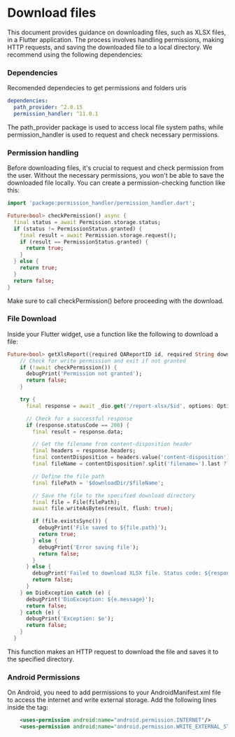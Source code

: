 # Download files

This document provides guidance on downloading files, such as XLSX files, in a
Flutter application. The process involves handling permissions, making HTTP
requests, and saving the downloaded file to a local directory. We recommend
using the following dependencies:

### Dependencies

Recomended dependecies to get permissions and folders uris

```yaml
dependencies:
  path_provider: ^2.0.15
  permission_handler: ^11.0.1
```

The path_provider package is used to access local file system paths, while
permission_handler is used to request and check necessary permissions.

### Permission handling

Before downloading files, it's crucial to request and check permission from the
user. Without the necessary permissions, you won't be able to save the
downloaded file locally. You can create a permission-checking function like
this:


```dart
import 'package:permission_handler/permission_handler.dart';

Future<bool> checkPermission() async {
  final status = await Permission.storage.status;
  if (status != PermissionStatus.granted) {
    final result = await Permission.storage.request();
    if (result == PermissionStatus.granted) {
      return true;
    }
  } else {
    return true;
  }
  return false;
}
```

Make sure to call checkPermission() before proceeding with the download.

### File Download

Inside your Flutter widget, use a function like the following to download a file:


```dart
Future<bool> getXlsReport({required QAReportID id, required String downloadDir}) async {
    // Check for write permission and exit if not granted
    if (!await checkPermission()) {
      debugPrint('Permission not granted');
      return false;
    }

    try {
      final response = await _dio.get('/report-xlsx/$id', options: Options(responseType: ResponseType.bytes));

      // Check for a successful response
      if (response.statusCode == 200) {
        final result = response.data;

        // Get the filename from content-disposition header
        final headers = response.headers;
        final contentDisposition = headers.value('content-disposition');
        final fileName = contentDisposition?.split('filename=').last ?? 'report.xlsx';

        // Define the file path
        final filePath = '$downloadDir/$fileName';

        // Save the file to the specified download directory
        final file = File(filePath);
        await file.writeAsBytes(result, flush: true);

        if (file.existsSync()) {
          debugPrint('File saved to ${file.path}');
          return true;
        } else {
          debugPrint('Error saving file');
          return false;
        }
      } else {
        debugPrint('Failed to download XLSX file. Status code: ${response.statusCode}');
        return false;
      }
    } on DioException catch (e) {
      debugPrint('DioException: ${e.message}');
      return false;
    } catch (e) {
      debugPrint('Exception: $e');
      return false;
    }
  }
```

This function makes an HTTP request to download the file and saves it to the
specified directory.

### Android Permissions

On Android, you need to add permissions to your AndroidManifest.xml file to
access the internet and write external storage. Add the following lines inside
the <manifest> tag:


```xml
    <uses-permission android:name="android.permission.INTERNET"/>
    <uses-permission android:name="android.permission.WRITE_EXTERNAL_STORAGE" />
```


